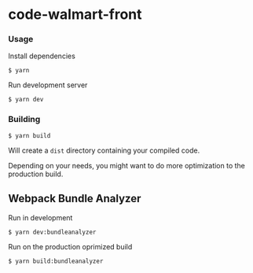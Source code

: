# code-walmart-front

### Usage

Install dependencies

```
$ yarn
```

Run development server

```
$ yarn dev
```

### Building

```
$ yarn build
```

Will create a `dist` directory containing your compiled code.

Depending on your needs, you might want to do more optimization to the production build.

## Webpack Bundle Analyzer

Run in development

```
$ yarn dev:bundleanalyzer
```

Run on the production oprimized build

```
$ yarn build:bundleanalyzer
```


